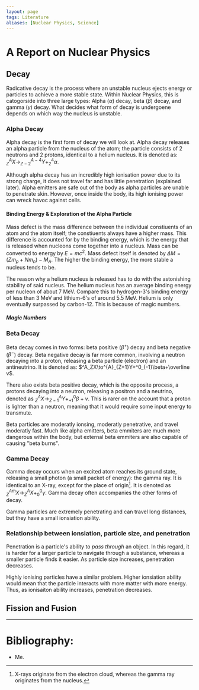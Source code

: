 ```yaml
---
layout: page
tags: Literature
aliases: [Nuclear Physics, Science]
---
```


# A Report on Nuclear Physics

## Decay

Radicative decay is the process where an unstable nucleus ejects energy or particles to achieve a more stable state. Within Nuclear Physics, this is catogorside into three large types: Alpha ($\alpha$) decay, beta ($\beta$) decay, and gamma ($\gamma$) decay. What decides what form of decay is undergoene depends on which way the nucleus is unstable.

### Alpha Decay

Alpha decay is the first form of decay we will look at. Alpha decay releases an alpha particle from the nucleus of the atom; the particle consists of 2 neutrons and 2 protons, identical to a helium nucleus. It is denoted as: $^A_ZX\to^{A-4}_{Z-2}Y+^4_2\alpha$.

Although alpha decay has an incredibly high ionisation power due to its strong charge, it does not travel far and has little penetration (explained later). Alpha emitters are safe out of the body as alpha particles are unable to penetrate skin. However, once inside the body, its high ionising power can wreck havoc against cells.

#### Binding Energy & Exploration of the Alpha Particle

Mass defect is the mass difference between the individual constiuents of an atom and the atom itself; the constiuents always have a higher mass. This difference is accounted for by the binding energy, which is the energy that is released when nucleons come together into a nucleus. Mass can be converted to energy by $E=mc^2$. Mass defect itself is denoted by $\Delta M=(Zm_p+Nm_n)-M_A$. The higher the binding energy, the more stable a nucleus tends to be.

The reason why a helium nucleus is released has to do with the astonishing stability of said nucleus. The helium nucleus has an average binding energy per nucleon of about 7 MeV. Compare this to hydrogen-3's binding energy of less than 3 MeV and lithium-6's of around 5.5 MeV. Helium is only eventually surpassed by carbon-12. This is because of magic numbers.

##### Magic Numbers



### Beta Decay

Beta decay comes in two forms: beta positive ($\beta^+$) decay and beta negative ($\beta^-$) decay. Beta negative decay is far more common, involving a neutron decaying into a proton, releasing a beta particle (electron) and an antineutrino. It is denoted as: $^A_ZX\to^{A}_{Z+1}Y+^0_{-1}\beta+\overline v$. 

There also exists beta positive decay, which is the opposite process, a protons decaying into a neutron, releasing a positron and a neutrino, denoted as $^A_ZX\to^{A}_{Z-1}Y+^0_{+1}\beta+v$. This is rarer on the account that a proton is lighter than a neutron, meaning that it would require some input energy to transmute.

Beta particles are moderatly ionsing, moderatly penetrative, and travel moderatly fast. Much like alpha emitters, beta emmiters are much more dangerous within the body, but external beta emmiters are also capable of causing "beta burns".

### Gamma Decay

Gamma decay occurs when an excited atom reaches its ground state, releasing a small photon (a small packet of energy): the gamma ray. It is identical to an X-ray, except for the place of origin[^1]. It is denoted as $^{Am}_ZX\to^A_ZX+^0_0\gamma$. Gamma decay often accompanies the other forms of decay.

Gamma particles are extremely penetrating and can travel long distances, but they have a small ionsiation ability.

### Relationship between ionsiation, particle size, and penetration

Penetration is a particle's ability to *pass through* an object. In this regard, it is harder for a larger particle to navigate through a substance, whereas a smaller particle finds it easier. As particle size increases, penetration decreases.

Highly ionising particles have a similar problem. Higher ionsiation ability would mean that the particle interacts with more matter with more energy. Thus, as ionisaiton ability increases, penetration decreases.

## Fission and Fusion

---

# Bibliography:
- Me.

[^1]: X-rays originate from the electron cloud, whereas the gamma ray originates from the nucleus.